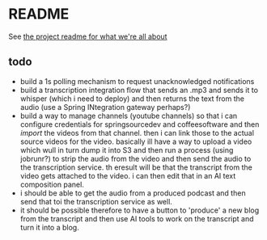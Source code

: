 # README

See [the project readme for what we're all about](https://github.com/bootiful-media-mogul/.github/blob/main/profile/README.md)


## todo 

- build a 1s polling mechanism to request unacknowledged notifications 
- build a transcription integration flow that sends an .mp3 and sends it to whisper (which i need to deploy) and then returns the text from the audio (use a Spring INtegration gateway perhaps?)
- build a way to manage channels (youtube channels) so that i can configure credentials for springsourcedev and coffeesoftware and then _import_ the videos from that channel. then i can link those to the actual source videos for the video. basically ill have a way to upload  a video which wull in turn dump it into S3 and then run a process (using jobrunr?) to strip the audio from the video and then send the audio to the transcription service. th eresult will be that the transcript from the video gets attached to the video. i can then edit that in an AI text composition panel. 
- i should be able to get the audio from a produced podcast and then send that toi the transcription service as well. 
- it should be possible therefore to have a button to 'produce' a new blog from the transcript and then use AI tools to work on the transcript and turn it into a blog. 